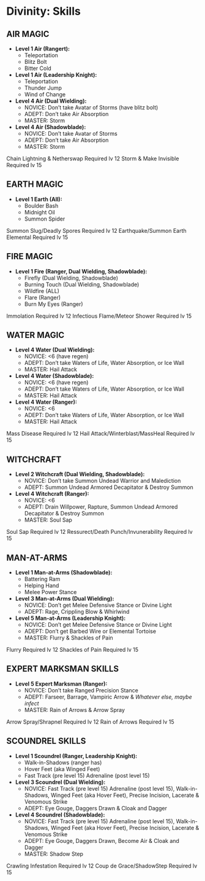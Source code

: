 # Divinity: Skills

## AIR MAGIC

- **Level 1 Air (Rangert):**
  - Teleportation
  - Blitz Bolt
  - Bitter Cold
- **Level 1 Air (Leadership Knight):**
  - Teleportation
  - Thunder Jump
  - Wind of Change
- **Level 4 Air (Dual Wielding):**
  - NOVICE: Don’t take Avatar of Storms (have blitz bolt)
  - ADEPT: Don’t take Air Absorption
  - MASTER: Storm
- **Level 4 Air (Shadowblade):**
  - NOVICE: Don’t take Avatar of Storms
  - ADEPT: Don’t take Air Absorption
  - MASTER: Storm

Chain Lightning & Netherswap Required lv 12
Storm & Make Invisible Required lv 15

## EARTH MAGIC

- **Level 1 Earth (All):**
  - Boulder Bash
  - Midnight Oil
  - Summon Spider

Summon Slug/Deadly Spores Required lv 12
Earthquake/Summon Earth Elemental Required lv 15

## FIRE MAGIC

- **Level 1 Fire (Ranger, Dual Wielding, Shadowblade):**
  - Firefly (Dual Wielding, Shadowblade)
  - Burning Touch (Dual Wielding, Shadowblade)
  - Wildfire (ALL)
  - Flare (Ranger)
  - Burn My Eyes (Ranger)

Immolation Required lv 12
Infectious Flame/Meteor Shower Required lv 15

## WATER MAGIC

- **Level 4 Water (Dual Wielding):**
  - NOVICE: <6 (have regen)
  - ADEPT: Don’t take Waters of Life, Water Absorption, or Ice Wall
  - MASTER: Hail Attack
- **Level 4 Water (Shadowblade):**
  - NOVICE: <6 (have regen)
  - ADEPT: Don’t take Waters of Life, Water Absorption, or Ice Wall
  - MASTER: Hail Attack
- **Level 4 Water (Ranger):**
  - NOVICE: <6
  - ADEPT: Don’t take Waters of Life, Water Absorption, or Ice Wall
  - MASTER: Hail Attack

Mass Disease Required lv 12
Hail Attack/Winterblast/MassHeal Required lv 15

## WITCHCRAFT

- **Level 2 Witchcraft (Dual Wielding, Shadowblade):**
  - NOVICE: Don’t take Summon Undead Warrior and Malediction
  - ADEPT: Summon Undead Armored Decapitator & Destroy Summon
- **Level 4 Witchcraft (Ranger):**
  - NOVICE: <6
  - ADEPT: Drain Willpower, Rapture, Summon Undead Armored Decapitator & Destroy Summon
  - MASTER: Soul Sap

Soul Sap Required lv 12
Ressurect/Death Punch/Invunerability Required lv 15

## MAN-AT-ARMS

- **Level 1 Man-at-Arms (Shadowblade):**
  - Battering Ram
  - Helping Hand
  - Melee Power Stance
- **Level 3 Man-at-Arms (Dual Wielding):**
  - NOVICE: Don’t get Melee Defensive Stance or Divine Light
  - ADEPT: Rage, Crippling Blow & Whirlwind
- **Level 5 Man-at-Arms (Leadership Knight):**
  - NOVICE: Don’t get Melee Defensive Stance or Divine Light
  - ADEPT: Don’t get Barbed Wire or Elemental Tortoise
  - MASTER: Flurry & Shackles of Pain

Flurry Required lv 12
Shackles of Pain Required lv 15

## EXPERT MARKSMAN SKILLS

- **Level 5 Expert Marksman (Ranger):**
  - NOVICE: Don’t take Ranged Precision Stance
  - ADEPT: Farseer, Barrage, Vampiric Arrow & *Whatever else, maybe infect*
  - MASTER: Rain of Arrows & Arrow Spray

Arrow Spray/Shrapnel Required lv 12
Rain of Arrows Required lv 15

## SCOUNDREL SKILLS

- **Level 1 Scoundrel (Ranger, Leadership Knight):**
  - Walk-in-Shadows (ranger has)
  - Hover Feet (aka Winged Feet)
  - Fast Track (pre level 15) Adrenaline (post level 15)
- **Level 3 Scoundrel (Dual Wielding):**
  - NOVICE: Fast Track (pre level 15) Adrenaline (post level 15), Walk-in-Shadows, Winged Feet (aka Hover Feet), Precise Incision, Lacerate & Venomous Strike
  - ADEPT: Eye Gouge, Daggers Drawn & Cloak and Dagger
- **Level 4 Scoundrel (Shadowblade):**
  - NOVICE: Fast Track (pre level 15) Adrenaline (post level 15), Walk-in-Shadows, Winged Feet (aka Hover Feet), Precise Incision, Lacerate & Venomous Strike
  - ADEPT: Eye Gouge, Daggers Drawn, Become Air & Cloak and Dagger
  - MASTER: Shadow Step

Crawling Infestation Required lv 12
Coup de Grace/ShadowStep Required lv 15
